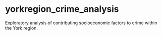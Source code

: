 # yorkregion_crime_analysis
Exploratory analysis of contributing socioeconomic factors to crime within the York region.
